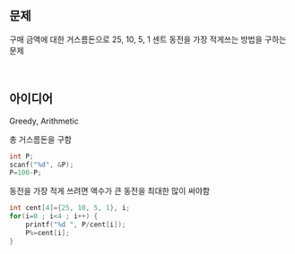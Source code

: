 ## 문제
구매 금액에 대한 거스름돈으로 25, 10, 5, 1 센트 동전을 가장 적게쓰는 방법을 구하는 문제

<br/>

## 아이디어
Greedy, Arithmetic

총 거스름돈을 구함
```c
int P;
scanf("%d", &P);
P=100-P;
```
동전을 가장 적게 쓰려면 액수가 큰 동전을 최대한 많이 써야함
```c
int cent[4]={25, 10, 5, 1}, i;
for(i=0 ; i<4 ; i++) {
	printf("%d ", P/cent[i]);
	P%=cent[i];
}
```